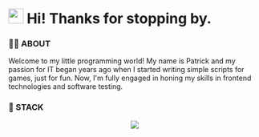 <h1><img src="https://fonts.gstatic.com/s/e/notoemoji/latest/1fae1/512.gif" width="30"/> Hi! Thanks for stopping by.</h1>

<h3>🐱‍👤 ABOUT</h3>

<p>Welcome to my little programming world! My name is Patrick and my passion for IT began years ago when I started writing simple scripts for games, just for fun. Now, I'm fully engaged in honing my skills in frontend technologies and software testing. </p>

### 🧮 STACK
<p align="center">
  <a href="https://skillicons.dev">
    <img src="https://skillicons.dev/icons?i=git,html,css,sass,tailwind,bootstrap,wordpress,js,ts,astro,nextjs,figma,firebase,gulp,vite&perline=17" />
  </a>
</p>




<!-- **Shr3ddin/Shr3ddin** is a ✨ _special_ ✨ repository because its `README.md` (this file) appears on your GitHub profile.

Here are some ideas to get you started:

- 🔭 I’m currently working on ...
- 🌱 I’m currently learning ...
- 👯 I’m looking to collaborate on ...
- 🤔 I’m looking for help with ...
- 💬 Ask me about ...
- 📫 How to reach me: ...
- 😄 Pronouns: ...
- ⚡ Fun fact: ...
-->
